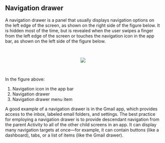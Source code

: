## Navigation drawer

A navigation drawer is a panel that usually displays navigation options on the left edge of the screen, as shown on the right side of the figure below. It is hidden most of the time, but is revealed when the user swipes a finger from the left edge of the screen or touches the navigation icon in the app bar, as shown on the left side of the figure below.

<br>
<p align="center">
<img  src="https://github.com/saisankar12/document/blob/master/saisankar_concept_images/dg_nav_drawer_composite.png">
</p>
<br>

In the figure above:

1. Navigation icon in the app bar
2. Navigation drawer
3. Navigation drawer menu item

A good example of a navigation drawer is in the Gmail app, which provides access to the inbox, labeled email folders, and settings. The best practice for employing a navigation drawer is to provide descendant navigation from the parent Activity to all of the other child screens in an app. It can display many navigation targets at once—for example, it can contain buttons (like a dashboard), tabs, or a list of items (like the Gmail drawer).
